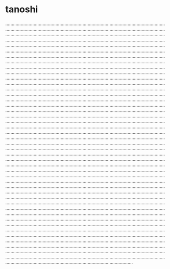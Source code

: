 # tanoshi
...................................................................................................................................................................................................................................................................................................................................................................................................................................................................................................................................................................................................................................................................................................................................................................................................................................................................................................................................................................................................................................................................................................................................................................................................................................................................................................................................................................................................................................................................................................................................................................................................................................................................................................................................................................................................................................................................................................................................................................................................................................................................................................................................................................................................................................................................................................................................................................................................................................................................................................................................................................................................................................................................................................................................................................................................................................................................................................................................................................................................................................................................................................................................................................................................................................................................................................................................................................................................................................................................................................................................................................................................................................................................................................................................................................................................................................................................................................................................................................................................................................................................................................................................................................................................................................................................................................................................................................................................................................................................................................................................................................................................................................................................................................................................................................................................................................................................................................................................................................................................................................................................................................................................................................................................................................................................................................................................................................................................................................................................................................................................................................................................................................................................................................................................................................................